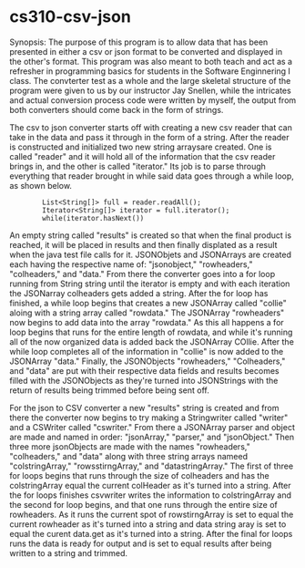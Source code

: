 # cs310-csv-json

Synopsis: The purpose of this program is to allow data that has been presented in either a csv or json format to be converted and displayed in the other's format. This program was also meant to both teach and act as a refresher in programming basics for students in the Software Enginnering I class. The convterter test as a whole and the large skeletal structure of the program were given to us by our instructor Jay Snellen, while the intricates and actual conversion process code were written by myself, the output from both converters should come back in the form of strings.

The csv to json converter starts off with creating a new csv reader that can take in the data and pass it through in the form of a string.
After the reader is constructed and initialized two new string arraysare created. One is called "reader" and it will hold all of the information that the csv reader brings in, and the other is called "iterator." Its job is to parse through everything that reader brought in while said data goes through a while loop, as shown below.
            
            List<String[]> full = reader.readAll();
            Iterator<String[]> iterator = full.iterator();
            while(iterator.hasNext())
            
An empty string called "results" is created so that when the final product is reached, it will be placed in results and then finally displated as a result when the java test file calls for it. JSONObjets and JSONArrays are created each having the respective name of: "jsonobject," "rowheaders," "colheaders," and "data." From there the converter goes into a for loop running from String string until the iterator is empty and with each iteration the JSONarray colheaders gets added a string. After the for loop has finished, a while loop begins that creates a new JSONArray called "collie" aloing with a string array called "rowdata." The JSONArray "rowheaders" now begins to add data into the array "rowdata." As this all happens a for loop begins that runs for the entire length of rowdata, and while it's running all of the now organized data is added back the JSONArray COllie. After the while loop completes all of the information in "collie" is now added to the JSONArray "data." Finally, the JSONObjects "rowheaders," "Colheaders," and "data" are put with their respective data fields and results becomes filled with the JSONObjects as they're turned into JSONStrings with the return of results being trimmed before being sent off.

For the json to CSV converter a new "results" string is created and from there the converter now begins to try making a Stringwriter called "writer" and a CSWriter called "cswriter." From there a JSONArray parser and object are made and named in order: "jsonArray," "parser," and "jsonObject." Then three more jsonObjects are made with the names "rowheaders," "colheaders," and "data" along with three string arrays nameed "colstringArray," "rowsstirngArray," and "datastringArray." The first of three for loops begins that runs through the size of colheaders and has the colstringArray equal the current colHeader as it's turned into a string. After the for loops finishes csvwriter writes the information to colstringArray and the second for loop begins, and that one runs through the entire size of rowheaders. As it runs the current spot of rowstirngArray is set to equal the current rowheader as it's turned into a string and data string aray is set to equal the curent data.get as it's turned into a string. After the final for loops runs the data is ready for output and is set to equal results after being written to a string and trimmed.
